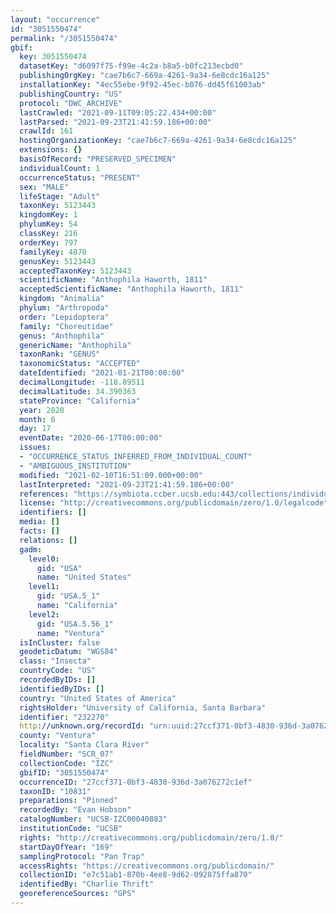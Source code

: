 ```yaml
---
layout: "occurrence"
id: "3051550474"
permalink: "/3051550474"
gbif:
  key: 3051550474
  datasetKey: "d6097f75-f99e-4c2a-b8a5-b0fc213ecbd0"
  publishingOrgKey: "cae7b6c7-669a-4261-9a34-6e8cdc16a125"
  installationKey: "4ec55ebe-9f92-45ec-b076-dd45f61003ab"
  publishingCountry: "US"
  protocol: "DWC_ARCHIVE"
  lastCrawled: "2021-09-11T09:05:22.434+00:00"
  lastParsed: "2021-09-23T21:41:59.186+00:00"
  crawlId: 161
  hostingOrganizationKey: "cae7b6c7-669a-4261-9a34-6e8cdc16a125"
  extensions: {}
  basisOfRecord: "PRESERVED_SPECIMEN"
  individualCount: 1
  occurrenceStatus: "PRESENT"
  sex: "MALE"
  lifeStage: "Adult"
  taxonKey: 5123443
  kingdomKey: 1
  phylumKey: 54
  classKey: 216
  orderKey: 797
  familyKey: 4870
  genusKey: 5123443
  acceptedTaxonKey: 5123443
  scientificName: "Anthophila Haworth, 1811"
  acceptedScientificName: "Anthophila Haworth, 1811"
  kingdom: "Animalia"
  phylum: "Arthropoda"
  order: "Lepidoptera"
  family: "Choreutidae"
  genus: "Anthophila"
  genericName: "Anthophila"
  taxonRank: "GENUS"
  taxonomicStatus: "ACCEPTED"
  dateIdentified: "2021-01-21T00:00:00"
  decimalLongitude: -118.89511
  decimalLatitude: 34.390363
  stateProvince: "California"
  year: 2020
  month: 6
  day: 17
  eventDate: "2020-06-17T00:00:00"
  issues:
  - "OCCURRENCE_STATUS_INFERRED_FROM_INDIVIDUAL_COUNT"
  - "AMBIGUOUS_INSTITUTION"
  modified: "2021-02-10T16:51:09.000+00:00"
  lastInterpreted: "2021-09-23T21:41:59.186+00:00"
  references: "https://symbiota.ccber.ucsb.edu:443/collections/individual/index.php?occid=232270"
  license: "http://creativecommons.org/publicdomain/zero/1.0/legalcode"
  identifiers: []
  media: []
  facts: []
  relations: []
  gadm:
    level0:
      gid: "USA"
      name: "United States"
    level1:
      gid: "USA.5_1"
      name: "California"
    level2:
      gid: "USA.5.56_1"
      name: "Ventura"
  isInCluster: false
  geodeticDatum: "WGS84"
  class: "Insecta"
  countryCode: "US"
  recordedByIDs: []
  identifiedByIDs: []
  country: "United States of America"
  rightsHolder: "University of California, Santa Barbara"
  identifier: "232270"
  http://unknown.org/recordId: "urn:uuid:27ccf371-0bf3-4830-936d-3a076272c1ef"
  county: "Ventura"
  locality: "Santa Clara River"
  fieldNumber: "SCR_07"
  collectionCode: "IZC"
  gbifID: "3051550474"
  occurrenceID: "27ccf371-0bf3-4830-936d-3a076272c1ef"
  taxonID: "10831"
  preparations: "Pinned"
  recordedBy: "Evan Hobson"
  catalogNumber: "UCSB-IZC00040883"
  institutionCode: "UCSB"
  rights: "http://creativecommons.org/publicdomain/zero/1.0/"
  startDayOfYear: "169"
  samplingProtocol: "Pan Trap"
  accessRights: "https://creativecommons.org/publicdomain/"
  collectionID: "e7c51ab1-870b-4ee8-9d62-092875ffa870"
  identifiedBy: "Charlie Thrift"
  georeferenceSources: "GPS"
---
```

